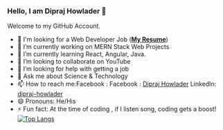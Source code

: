 ### Hello, I am Dipraj Howlader 👋
Welcome to my GitHub Account.

- 💼 I'm looking for a Web Developer Job ([**My Resume**](https://drive.google.com/uc?export=download&id=1lu0S4Cl-nnqV0mvCBn77uBMRfBCaGnfb))
- 🔭 I’m currently working on MERN Stack Web Projects
- 🌱 I’m currently learning React, Angular, Java.
- 👯 I’m looking to collaborate on YouTube
- 🤔 I’m looking for help with getting a job
- 💬 Ask me about Science & Technology
- 📫 How to reach me:Facebook : Facebook : [Dipraj Howlader](https://www.facebook.com/your.dipraj) LinkedIn: [dipraj-howlader](https://www.linkedin.com/in/dipraj-howlader/)
- 😄 Pronouns: He/His
- ⚡ Fun fact: At the time of coding , if I listen song, coding gets a boost!
[![Top Langs](https://github-readme-stats.vercel.app/api/top-langs/?dipraj-howlader=anuraghazra&layout=compact)](https://github.com/dipraj-howlader/dipraj-howlader)


